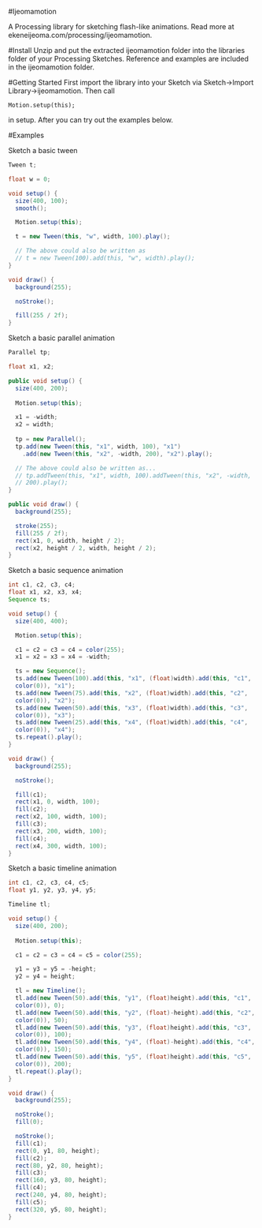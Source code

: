 #Ijeomamotion
 
A Processing library for sketching flash-like animations. Read more at ekeneijeoma.com/processing/ijeomamotion.

#Install
Unzip and put the extracted ijeomamotion folder into the libraries folder of your Processing Sketches. Reference and examples are included in the ijeomamotion folder.

#Getting Started
First import the library into your Sketch via Sketch->Import Library->ijeomamotion.
Then call

`Motion.setup(this);`

in setup. After you can try out the examples below.

#Examples

Sketch a basic tween

```java
Tween t;

float w = 0;

void setup() {
  size(400, 100);
  smooth();

  Motion.setup(this);

  t = new Tween(this, "w", width, 100).play();

  // The above could also be written as
  // t = new Tween(100).add(this, "w", width).play();
}

void draw() {
  background(255);

  noStroke();

  fill(255 / 2f); 
}
```

Sketch a basic parallel animation

```java
Parallel tp;

float x1, x2;

public void setup() {
  size(400, 200);
 
  Motion.setup(this);

  x1 = -width;
  x2 = width;
  
  tp = new Parallel();
  tp.add(new Tween(this, "x1", width, 100), "x1")
    .add(new Tween(this, "x2", -width, 200), "x2").play();

  // The above could also be written as...
  // tp.addTween(this, "x1", width, 100).addTween(this, "x2", -width,
  // 200).play(); 
}

public void draw() {
  background(255);

  stroke(255);
  fill(255 / 2f);
  rect(x1, 0, width, height / 2);
  rect(x2, height / 2, width, height / 2);
}
```

Sketch a basic sequence animation

```java
int c1, c2, c3, c4;
float x1, x2, x3, x4;
Sequence ts;

void setup() {
  size(400, 400);

  Motion.setup(this);

  c1 = c2 = c3 = c4 = color(255);
  x1 = x2 = x3 = x4 = -width;

  ts = new Sequence();
  ts.add(new Tween(100).add(this, "x1", (float)width).add(this, "c1", 
  color(0)), "x1");
  ts.add(new Tween(75).add(this, "x2", (float)width).add(this, "c2", 
  color(0)), "x2");
  ts.add(new Tween(50).add(this, "x3", (float)width).add(this, "c3", 
  color(0)), "x3");
  ts.add(new Tween(25).add(this, "x4", (float)width).add(this, "c4", 
  color(0)), "x4");
  ts.repeat().play();
}

void draw() {
  background(255);

  noStroke();

  fill(c1);
  rect(x1, 0, width, 100);
  fill(c2);
  rect(x2, 100, width, 100);
  fill(c3);
  rect(x3, 200, width, 100);
  fill(c4);
  rect(x4, 300, width, 100);
}
```

Sketch a basic timeline animation

```java
int c1, c2, c3, c4, c5;
float y1, y2, y3, y4, y5;

Timeline tl;

void setup() {
  size(400, 200);
 
  Motion.setup(this);

  c1 = c2 = c3 = c4 = c5 = color(255);

  y1 = y3 = y5 = -height;
  y2 = y4 = height;

  tl = new Timeline();
  tl.add(new Tween(50).add(this, "y1", (float)height).add(this, "c1", 
  color(0)), 0);
  tl.add(new Tween(50).add(this, "y2", (float)-height).add(this, "c2", 
  color(0)), 50);
  tl.add(new Tween(50).add(this, "y3", (float)height).add(this, "c3", 
  color(0)), 100);
  tl.add(new Tween(50).add(this, "y4", (float)-height).add(this, "c4", 
  color(0)), 150);
  tl.add(new Tween(50).add(this, "y5", (float)height).add(this, "c5", 
  color(0)), 200);
  tl.repeat().play();
}

void draw() {
  background(255);

  noStroke();
  fill(0);

  noStroke();
  fill(c1);
  rect(0, y1, 80, height);
  fill(c2);
  rect(80, y2, 80, height);
  fill(c3);
  rect(160, y3, 80, height);
  fill(c4);
  rect(240, y4, 80, height);
  fill(c5);
  rect(320, y5, 80, height); 
}
```
